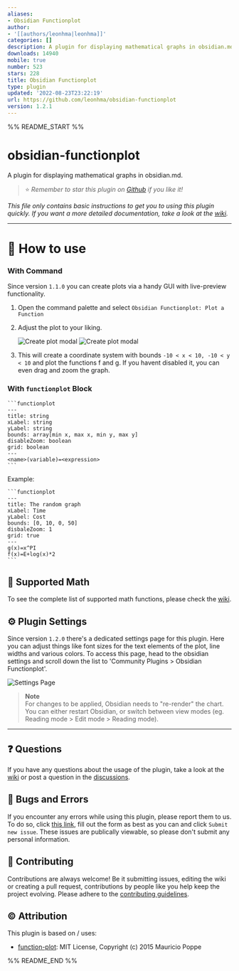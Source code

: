 ```yaml
---
aliases:
- Obsidian Functionplot
author:
- '[[authors/leonhma|leonhma]]'
categories: []
description: A plugin for displaying mathematical graphs in obsidian.md.
downloads: 14940
mobile: true
number: 523
stars: 228
title: Obsidian Functionplot
type: plugin
updated: '2022-08-23T23:22:19'
url: https://github.com/leonhma/obsidian-functionplot
version: 1.2.1
---
```


%% README_START %%

# obsidian-functionplot

A plugin for displaying mathematical graphs in obsidian.md.

> ⭐ _Remember to star this plugin on [Github](https://github.com/leonhma/obsidian-functionplot) if you like it!_

_This file only contains basic instructions to get you to using this plugin quickly. If you want a more detailed documentation, take a look at the [wiki](https://github.com/leonhma/obsidian-functionplot/wiki)._

---

# 🔮 How to use

### With Command

Since version `1.1.0` you can create plots via a handy GUI with live-preview functionality.

1. Open the command palette and select `Obsidian Functionplot: Plot a Function`

2. Adjust the plot to your liking.

    ![Create plot modal](https://raw.githubusercontent.com/leonhma/obsidian-functionplot/HEAD/images/create-modal/light.png#gh-light-mode-only)
    ![Create plot modal](https://raw.githubusercontent.com/leonhma/obsidian-functionplot/HEAD/images/create-modal//dark.png#gh-dark-mode-only)

3. This will create a coordinate system with bounds `-10 < x < 10, -10 < y < 10` and plot the functions f and g. If you havent disabled it, you can even drag and zoom the graph.

<!--     ![Graph image](https://raw.githubusercontent.com/leonhma/obsidian-functionplot/HEAD/images/plot/light.png#gh-light-mode-only)
    ![Graph image](https://raw.githubusercontent.com/leonhma/obsidian-functionplot/HEAD/images/plot/dark.png#gh-dark-mode-only) -->

### With `functionplot` Block

````
```functionplot
---
title: string
xLabel: string
yLabel: string
bounds: array[min x, max x, min y, max y]
disableZoom: boolean
grid: boolean
---
<name>(variable)=<expression>
```
````

Example:

````
```functionplot
---
title: The random graph
xLabel: Time
yLabel: Cost
bounds: [0, 10, 0, 50]
disbaleZoom: 1
grid: true
---
g(x)=x^PI
f(x)=E+log(x)*2
```
````

## 🧮 Supported Math

To see the complete list of supported math functions, please check the [wiki](https://github.com/leonhma/obsidian-functionplot/wiki).

## ⚙ Plugin Settings

Since version `1.2.0` there's a dedicated settings page for this plugin. Here you can adjust things like font sizes for the text elements of the plot, line widths and various colors. To access this page, head to the obsidian settings and scroll down the list to 'Community Plugins > Obsidian Functionplot'.

![Settings Page](https://github.com/leonhma/obsidian-functionplot/blob/master/images/settings/dark.png)

> **Note**  
> For changes to be applied, Obsidian needs to "re-render" the chart. You can either restart Obsidian, or switch between view modes (eg. Reading mode > Edit mode > Reading mode).

---

## ❓ Questions

If you have any questions about the usage of the plugin, take a look at the [wiki](https://github.com/leonhma/obsidian-functionplot/wiki) or post a question in the [discussions](https://github.com/leonhma/obsidian-functionplot/discussions).

## 🐞 Bugs and Errors

If you encounter any errors while using this plugin, please report them to us. To do so, click [this link](https://github.com/leonhma/obsidian-functionplot/issues/new?assignees=leonhma&labels=bug&template=BUG_REPORT.yml), fill out the form as best as you can and click `Submit new issue`. These issues are publically viewable, so please don't submit any personal information.

## 🤝 Contributing

Contributions are always welcome! Be it submitting issues, editing the wiki or creating a pull request, contributions by people like you help keep the project evolving. Please adhere to the [contributing guidelines](CONTRIBUTING.md).

## ©️ Attribution

This plugin is based on / uses:

-   [function-plot](https://github.com/mauriciopoppe/function-plot): MIT License, Copyright (c) 2015 Mauricio Poppe


%% README_END %%